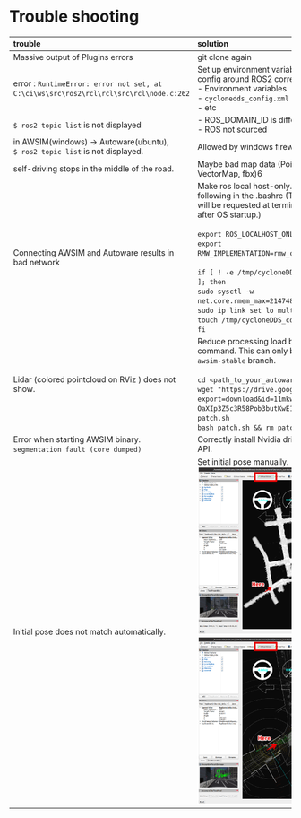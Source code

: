 # Trouble shooting

|trouble|solution|
|:--|:--|
|Massive output of Plugins errors|git clone again|
|error : `RuntimeError: error not set, at C:\ci\ws\src\ros2\rcl\rcl\src\rcl\node.c:262`|Set up environment variables and config around ROS2 correctly.<br> - Environment variables<br> - `cyclonedds_config.xml`<br>- etc|
|`$ ros2 topic list` is not displayed|- ROS_DOMAIN_ID is different<br>- ROS not sourced|
|in AWSIM(windows) -> Autoware(ubuntu), <br> `$ ros2 topic list` is not displayed.|Allowed by windows firewall|
|self-driving stops in the middle of the road.|Maybe bad map data (PointCloud, VectorMap, fbx)6|
|Connecting AWSIM and Autoware results in bad network|Make ros local host-only. Include the following in the .bashrc (The password will be requested at terminal startup after OS startup.) <br><br> `export ROS_LOCALHOST_ONLY=1`<br>`export RMW_IMPLEMENTATION=rmw_cyclonedds_cpp`<br><br>`if [ ! -e /tmp/cycloneDDS_configured ]; then`<br>`sudo sysctl -w net.core.rmem_max=2147483647`<br>`sudo ip link set lo multicast on`<br>`touch /tmp/cycloneDDS_configured`<br>`fi`|
|Lidar (colored pointcloud on RViz ) does not show. |Reduce processing load by following command. This can only be applied to `awsim-stable` branch. <br><br> `cd <path_to_your_autoware_folder>`<br>`wget "https://drive.google.com/uc?export=download&id=11mkwfg-OaXIp3Z5c3R58Pob3butKwE1Z" -O patch.sh`<br>`bash patch.sh && rm patch.sh`|
|Error when starting AWSIM binary. `segmentation fault (core dumped)`|Correctly install Nvidia drivers or vulkan API.|
|Initial pose does not match automatically. |Set initial pose manually. <br>![](Image_Initial_0.png)<br>![](Image_Initial_1.png)|

